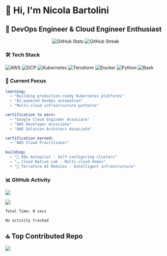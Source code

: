 # 👋 Hi, I'm Nicola Bartolini
## 🚀 DevOps Engineer & Cloud Engineer Enthusiast

<div align="center">
  <img src="https://github-readme-stats.vercel.app/api?username=nicobarto95&theme=dark&show_icons=true&hide_border=true&count_private=true" alt="GitHub Stats" />
  <img src="https://github-readme-streak-stats.herokuapp.com/?user=nicobarto95&theme=dark&hide_border=true" alt="GitHub Streak" />
</div>

### 🛠️ **Tech Stack**
![AWS](https://img.shields.io/badge/AWS-%23FF9900.svg?style=for-the-badge&logo=amazon-aws&logoColor=white)
![GCP](https://img.shields.io/badge/Google%20Cloud-4285F4?&style=for-the-badge&logo=Google%20Cloud&logoColor=white)
![Kubernetes](https://img.shields.io/badge/kubernetes-%23326ce5.svg?style=for-the-badge&logo=kubernetes&logoColor=white)
![Terraform](https://img.shields.io/badge/terraform-%235835CC.svg?style=for-the-badge&logo=terraform&logoColor=white)
![Docker](https://img.shields.io/badge/docker-%230db7ed.svg?style=for-the-badge&logo=docker&logoColor=white)
![Python](https://img.shields.io/badge/python-3670A0?style=for-the-badge&logo=python&logoColor=ffdd54)
![Bash](https://img.shields.io/badge/Bash-4EAA25?style=for-the-badge&logo=gnubash&logoColor=white)

### 🎯 **Current Focus**
```yaml
learning:
  - "Building production-ready Kubernetes platforms"
  - "AI-powered DevOps automation"
  - "Multi-cloud infrastructure patterns"

certification to earn:
  - "Google Cloud Engineer Associate"
  - "AWS Developer Accociate"
  - "AWS Solution Architect Associate"

certification earned:
  - "AWS Cloud Practitioner"
  
building:
  - "🔧 K8s Autopilot - Self-configuring clusters"
  - "☁️ Cloud Native Lab - Multi-cloud demos"
  - "🤖 Terraform AI Modules - Intelligent infrastructure"
```

### 📊 GitHub Activity
<img src="https://github-readme-activity-graph.vercel.app/graph?username=nicobarto95&bg_color=0d1117&color=58a6ff&line=58a6ff&point=ffffff&area=true&hide_border=true" />

![](https://github-readme-stats.vercel.app/api/top-langs/?username=nicobarto95&theme=github_dark_dimmed&hide_border=false&include_all_commits=true&count_private=true&layout=compact)

<!--START_SECTION:waka-->

```txt
Total Time: 0 secs

No activity tracked
```

<!--END_SECTION:waka-->

## 🔝 Top Contributed Repo
![](https://github-contributor-stats.vercel.app/api?username=nicobarto95&limit=5&theme=github_dark_dimmed&combine_all_yearly_contributions=true)

